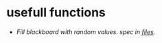 # usefull functions

- ###### Fill blackboard with random values. spec in [files](https://github.com/sebastianbakala/pp2-functions/tree/sebastianbakala-pp2-functions/generate).
